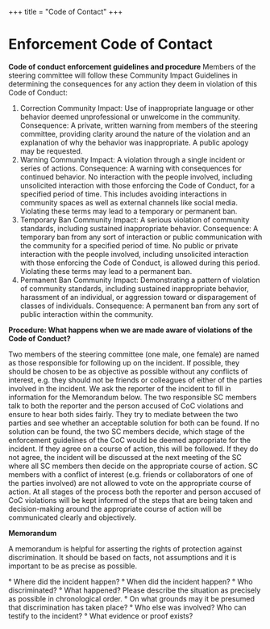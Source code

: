 +++
title = "Code of Contact"
+++

# Enforcement Code of Contact

**Code of conduct enforcement guidelines and procedure**
Members of the steering committee will follow these Community Impact Guidelines in determining the consequences for any action they deem in violation of this Code of Conduct:
1. Correction
Community Impact: Use of inappropriate language or other behavior deemed unprofessional or unwelcome in the community.
Consequence: A private, written warning from members of the steering committee, providing clarity around the nature of the violation and an explanation of why the behavior was inappropriate. A public apology may be requested.
2. Warning
Community Impact: A violation through a single incident or series of actions.
Consequence: A warning with consequences for continued behavior. No interaction with the people involved, including unsolicited interaction with those enforcing the Code of Conduct, for a specified period of time. This includes avoiding interactions in community spaces as well as external channels like social media. Violating these terms may lead to a temporary or permanent ban.
3. Temporary Ban
Community Impact: A serious violation of community standards, including sustained inappropriate behavior.
Consequence: A temporary ban from any sort of interaction or public communication with the community for a specified period of time. No public or private interaction with the people involved, including unsolicited interaction with those enforcing the Code of Conduct, is allowed during this period. Violating these terms may lead to a permanent ban.
4. Permanent Ban
Community Impact: Demonstrating a pattern of violation of community standards, including sustained inappropriate behavior, harassment of an individual, or aggression toward or disparagement of classes of individuals.
Consequence: A permanent ban from any sort of public interaction within the community.

**Procedure: What happens when we are made aware of violations of the Code of Conduct?**

Two members of the steering committee (one male, one female) are named as those responsible for following up on the incident. If possible, they should be chosen to be as objective as possible without any conflicts of interest, e.g. they should not be friends or colleagues of either of the parties involved in the incident.
We ask the reporter of the incident to fill in information for the Memorandum below.
The two responsible SC members talk to both the reporter and the person accused of CoC violations and ensure to hear both sides fairly. They try to mediate between the two parties and see whether an acceptable solution for both can be found. 
If no solution can be found, the two SC members decide, which stage of the enforcement guidelines of the CoC would be deemed appropriate for the incident. If they agree on a course of action, this will be followed. If they do not agree, the incident will be discussed at the next meeting of the SC where all SC members then decide on the appropriate course of action. SC members with a conflict of interest (e.g. friends or collaborators of one of the parties involved) are not allowed to vote on the appropriate course of action. 
At all stages of the process both the reporter and person accused of CoC violations will be kept informed of the steps that are being taken and decision-making around the appropriate course of action will be communicated clearly and objectively.

**Memorandum**
 
A memorandum is helpful for asserting the rights of protection against discrimination. It should be based on facts, not assumptions and it is important to be as precise as possible. 
 
° Where did the incident happen?
° When did the incident happen?
° Who discriminated?
° What happened? Please describe the situation as precisely as possible in chronological order. 
° On what grounds may it be presumed that discrimination has taken place?
° Who else was involved? Who can testify to the incident?
° What evidence or proof exists?
